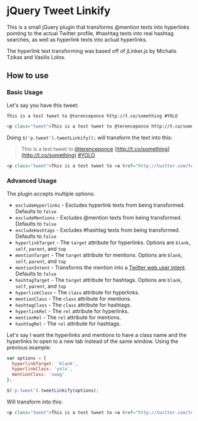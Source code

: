 # jQuery Tweet Linkify

This is a small jQuery plugin that transforms @mention texts into hyperlinks pointing to the actual Twitter profile, #hashtag texts into real hashtag searches, as well as hyperlink texts into actual hyperlinks.

The hyperlink text transforming was based off of jLinker.js by Michalis Tzikas and Vasilis Lolos.

## How to use

### Basic Usage

Let's say you have this tweet:

`This is a test tweet to @terenceponce http://t.co/something #YOLO`

```html
<p class="tweet">This is a test tweet to @terenceponce http://t.co/something</p> #YOLO
```

Doing `$('p.tweet').tweetLinkify();` will transform the text into this:

> This is a test tweet to [@terenceponce](http://twitter.com/terenceponce) [http://t.co/something](http://t.co/something) [#YOLO](https://twitter.com/search/?src=hash&q=%23YOLO)

```html
<p class="tweet">This is a test tweet to <a href="http://twitter.com/terenceponce">@terenceponce</a> <a href="http://t.co/something">http://t.co/something</a> <a href="https://twitter.com/search/?src=hash&q=%23YOLO">#YOLO</a></p>
```

### Advanced Usage

The plugin accepts multiple options:

* `excludeHyperlinks` - Excludes hyperlink texts from being transformed. Defaults to `false`
* `excludeMentions` - Excludes @mention texts from being transformed. Defaults to `false`
* `excludeHashtags` - Excludes #hashtag texts from being transformed. Defaults to `false`
* `hyperlinkTarget` - The `target` attribute for hyperlinks. Options are `blank`, `self`, `parent`, and `top`
* `mentionTarget` - The `target` attribute for mentions. Options are `blank`, `self`, `parent`, and `top`
* `mentionIntent` - Transforms the mention into a [Twitter web user intent](https://dev.twitter.com/docs/intents#follow-intent). Defaults to `false`
* `hashtagTarget` - The `target` attribute for hashtags. Options are `blank`, `self`, `parent`, and `top`
* `hyperlinkClass` - The `class` attribute for hyperlinks.
* `mentionClass` - The `class` attribute for mentions.
* `hashtagClass` - The `class` attribute for hashtags.
* `hyperlinkRel` - The `rel` attribute for hyperlinks.
* `mentionRel` - The `rel` attribute for mentions.
* `hashtagRel` - The `rel` attribute for hashtags.

Let's say I want the hyperlinks and mentions to have a class name and the hyperlinks to open to a new tab instead of the same window. Using the previous example:

```javascript
var options = {
  hyperlinkTarget: 'blank',
  hyperlinkClass: 'yolo',
  mentionClass: 'swag'
};

$('p.tweet').tweetLinkify(options);
```

Will transform into this:

```html
<p class="tweet">This is a test tweet to <a href="http://twitter.com/terenceponce" class="swag">@terenceponce</a> <a href="http://t.co/something" target="_blank" class="yolo">http://t.co/something</a> <a href="https://twitter.com/search/?src=hash&q=%23YOLO">#YOLO</a></p>
```